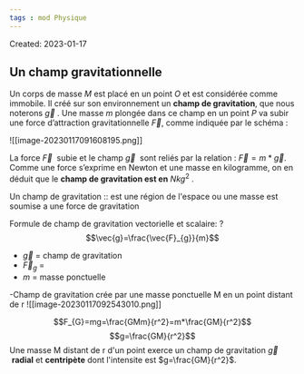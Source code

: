 ```yaml
---
tags : mod Physique
---
```

Created: 2023-01-17

## Un champ gravitationnelle
Un corps de masse _M_ est placé en un point _O_ et est considérée comme immobile. Il créé sur son environnement un **champ de gravitation**, que nous noterons $\vec{g}$ . Une masse _m_ plongée dans ce champ en un point _P_ va subir une force d’attraction gravitationnelle $\vec{F}$, comme indiquée par le schéma :

![[image-20230117091608195.png]]

La force $\vec{F}$  subie et le champ $\vec{g}$  sont reliés par la relation :  $\vec{F}=m*\vec{g}$.
Comme une force s’exprime en Newton et une masse en kilogramme, on en déduit que le **champ de gravitation est en** $Nkg^2$ . 

Un champ de gravitation :: est une région de l'espace ou une masse est soumise a une force de gravitation

Formule de champ de gravitation vectorielle et scalaire:
?
$$\vec{g}=\frac{\vec{F}_{g}}{m}$$
- $\vec{g}$ = champ de gravitation
- $\vec{F}_{g}$ = 
- $m$ = masse ponctuelle

-Champ de gravitation crée par une masse ponctuelle M en un point distant de r
![[image-20230117092543010.png]]

$$F_{G}=mg=\frac{GMm}{r^2}=m*\frac{GM}{r^2}$$
$$g=\frac{GM}{r^2}$$
Une masse M distant de r d'un point exerce un champ de gravitation $\vec{g}$  **radial** et **centripète** dont l'intensite est $g=\frac{GM}{r^2}$.